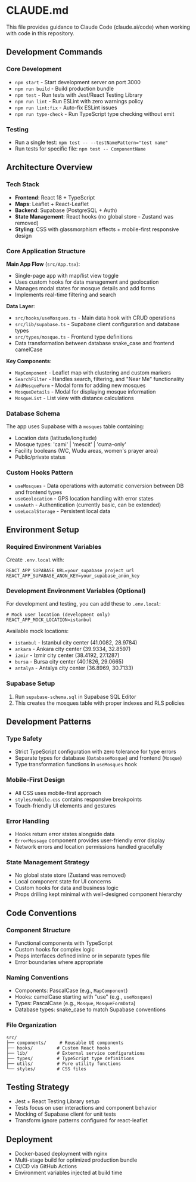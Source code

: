 # CLAUDE.md

This file provides guidance to Claude Code (claude.ai/code) when working with code in this repository.

## Development Commands

### Core Development
- `npm start` - Start development server on port 3000
- `npm run build` - Build production bundle
- `npm test` - Run tests with Jest/React Testing Library
- `npm run lint` - Run ESLint with zero warnings policy
- `npm run lint:fix` - Auto-fix ESLint issues
- `npm run type-check` - Run TypeScript type checking without emit

### Testing
- Run a single test: `npm test -- --testNamePattern="test name"`
- Run tests for specific file: `npm test -- ComponentName`

## Architecture Overview

### Tech Stack
- **Frontend**: React 18 + TypeScript
- **Maps**: Leaflet + React-Leaflet
- **Backend**: Supabase (PostgreSQL + Auth)
- **State Management**: React hooks (no global store - Zustand was removed)
- **Styling**: CSS with glassmorphism effects + mobile-first responsive design

### Core Application Structure

**Main App Flow** (`src/App.tsx`):
- Single-page app with map/list view toggle
- Uses custom hooks for data management and geolocation
- Manages modal states for mosque details and add forms
- Implements real-time filtering and search

**Data Layer**:
- `src/hooks/useMosques.ts` - Main data hook with CRUD operations
- `src/lib/supabase.ts` - Supabase client configuration and database types
- `src/types/mosque.ts` - Frontend type definitions
- Data transformation between database snake_case and frontend camelCase

**Key Components**:
- `MapComponent` - Leaflet map with clustering and custom markers
- `SearchFilter` - Handles search, filtering, and "Near Me" functionality
- `AddMosqueForm` - Modal form for adding new mosques
- `MosqueDetails` - Modal for displaying mosque information
- `MosqueList` - List view with distance calculations

### Database Schema
The app uses Supabase with a `mosques` table containing:
- Location data (latitude/longitude)
- Mosque types: 'cami' | 'mescit' | 'cuma-only'
- Facility booleans (WC, Wudu areas, women's prayer area)
- Public/private status

### Custom Hooks Pattern
- `useMosques` - Data operations with automatic conversion between DB and frontend types
- `useGeolocation` - GPS location handling with error states
- `useAuth` - Authentication (currently basic, can be extended)
- `useLocalStorage` - Persistent local data

## Environment Setup

### Required Environment Variables
Create `.env.local` with:
```
REACT_APP_SUPABASE_URL=your_supabase_project_url
REACT_APP_SUPABASE_ANON_KEY=your_supabase_anon_key
```

### Development Environment Variables (Optional)
For development and testing, you can add these to `.env.local`:
```
# Mock user location (development only)
REACT_APP_MOCK_LOCATION=istanbul
```

Available mock locations:
- `istanbul` - Istanbul city center (41.0082, 28.9784)
- `ankara` - Ankara city center (39.9334, 32.8597)
- `izmir` - Izmir city center (38.4192, 27.1287)
- `bursa` - Bursa city center (40.1826, 29.0665)
- `antalya` - Antalya city center (36.8969, 30.7133)

### Supabase Setup
1. Run `supabase-schema.sql` in Supabase SQL Editor
2. This creates the mosques table with proper indexes and RLS policies

## Development Patterns

### Type Safety
- Strict TypeScript configuration with zero tolerance for type errors
- Separate types for database (`DatabaseMosque`) and frontend (`Mosque`)
- Type transformation functions in `useMosques` hook

### Mobile-First Design
- All CSS uses mobile-first approach
- `styles/mobile.css` contains responsive breakpoints
- Touch-friendly UI elements and gestures

### Error Handling
- Hooks return error states alongside data
- `ErrorMessage` component provides user-friendly error display
- Network errors and location permissions handled gracefully

### State Management Strategy
- No global state store (Zustand was removed)
- Local component state for UI concerns
- Custom hooks for data and business logic
- Props drilling kept minimal with well-designed component hierarchy

## Code Conventions

### Component Structure
- Functional components with TypeScript
- Custom hooks for complex logic
- Props interfaces defined inline or in separate types file
- Error boundaries where appropriate

### Naming Conventions
- Components: PascalCase (e.g., `MapComponent`)
- Hooks: camelCase starting with "use" (e.g., `useMosques`)
- Types: PascalCase (e.g., `Mosque`, `MosqueFormData`)
- Database types: snake_case to match Supabase conventions

### File Organization
```
src/
├── components/     # Reusable UI components
├── hooks/         # Custom React hooks
├── lib/           # External service configurations
├── types/         # TypeScript type definitions
├── utils/         # Pure utility functions
└── styles/        # CSS files
```

## Testing Strategy
- Jest + React Testing Library setup
- Tests focus on user interactions and component behavior
- Mocking of Supabase client for unit tests
- Transform ignore patterns configured for react-leaflet

## Deployment
- Docker-based deployment with nginx
- Multi-stage build for optimized production bundle
- CI/CD via GitHub Actions
- Environment variables injected at build time